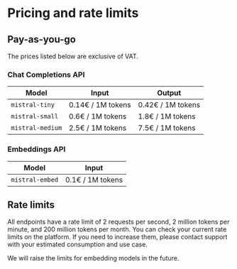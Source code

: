 # Pricing and rate limits

## Pay-as-you-go

The prices listed below are exclusive of VAT.

### Chat Completions API

| Model  | Input | Output |
|-----------|-----------|-----------|
| `mistral-tiny` | 0.14€ / 1M tokens | 0.42€ / 1M tokens |
| `mistral-small` | 0.6€ / 1M tokens | 1.8€ / 1M tokens |
| `mistral-medium` | 2.5€ / 1M tokens | 7.5€ / 1M tokens |

### Embeddings API

| Model  | Input |
|-----------|-----------|
| `mistral-embed` | 0.1€ / 1M tokens |

## Rate limits

All endpoints have a rate limit of 2 requests per second, 2 million tokens per minute, and 200 million tokens per month. You can check your current rate limits on the platform. If you need to increase them, please contact support with your estimated consumption and use case.

We will raise the limits for embedding models in the future.